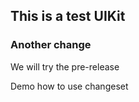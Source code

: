 ## This is a test UIKit


### Another change

We will try the pre-release


Demo how to use changeset